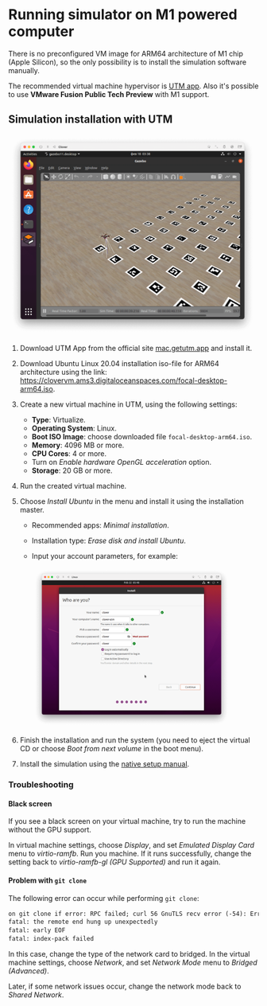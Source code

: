 # Running simulator on M1 powered computer

There is no preconfigured VM image for ARM64 architecture of M1 chip (Apple Silicon), so the only possibility is to install the simulation software manually.

The recommended virtual machine hypervisor is [UTM app](https://mac.getutm.app/). Also it's possible to use **VMware Fusion Public Tech Preview** with M1 support.

## Simulation installation with UTM

<img src="../assets/simulation_utm.png" width=500 class="center zoom">

1. Download UTM App from the official site [mac.getutm.app](https://mac.getutm.app/) and install it.
2. Download Ubuntu Linux 20.04 installation iso-file for ARM64 architecture using the link: https://clovervm.ams3.digitaloceanspaces.com/focal-desktop-arm64.iso.
3. Create a new virtual machine in UTM, using the following settings:

    * **Type**: Virtualize.
    * **Operating System**: Linux.
    * **Boot ISO Image**: choose downloaded file `focal-desktop-arm64.iso`.
    * **Memory**: 4096 MB or more.
    * **CPU Cores**: 4 or more.
    * Turn on *Enable hardware OpenGL acceleration* option.
    * **Storage**: 20 GB or more.

4. Run the created virtual machine.
5. Choose *Install Ubuntu* in the menu and install it using the installation master.

    * Recommended apps: *Minimal installation*.
    * Installation type: *Erase disk and install Ubuntu*.
    * Input your account parameters, for example:

        <img src="../assets/simulation_ubuntu_account.png" width=400 class="center zoom">

6. Finish the installation and run the system (you need to eject the virtual CD or choose *Boot from next volume* in the boot menu).
7. Install the simulation using the [native setup manual](simulation_native.md).

### Troubleshooting

#### Black screen

If you see a black screen on your virtual machine, try to run the machine without the GPU support.

In virtual machine settings, choose *Display*, and set *Emulated Display Card* menu to *virtio-ramfb*. Run you machine. If it runs successfully, change the setting back to *virtio-ramfb-gl (GPU Supported)* and run it again.

#### Problem with `git clone`

The following error can occur while performing `git clone`:

```txt
on git clone if error: RPC failed; curl 56 GnuTLS recv error (-54): Error in the pull function.
fatal: the remote end hung up unexpectedly
fatal: early EOF
fatal: index-pack failed
```

In this case, change the type of the network card to bridged. In the virtual machine settings, choose *Network*, and set *Network Mode* menu to *Bridged (Advanced)*.

Later, if some network issues occur, change the network mode back to *Shared Network*.
